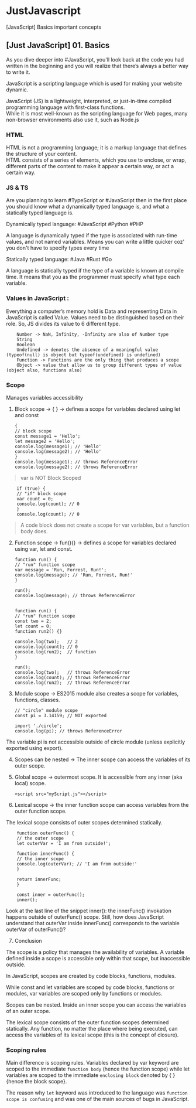 # JustJavascript

[JavaScript] Basics important concepts

## [Just JavaScript] 01. Basics

As you dive deeper into #JavaScript, you'll look back at the code you had written in the beginning and you will realize that there’s always a better way to write it.

JavaScript is a scripting language which is used for making your website dynamic.

JavaScript (JS) is a lightweight, interpreted, or just-in-time compiled programming language with first-class functions.                
While it is most well-known as the scripting language for Web pages, many non-browser environments also use it, such as Node.js                 

### HTML
HTML is not a programming language; it is a markup language that defines the structure of your content.                 
HTML consists of a series of elements, which you use to enclose, or wrap, different parts of the content to make it appear a certain way, or act a certain way.         

### JS & TS 
Are you planning to learn #TypeScript or #JavaScript then in the first place you should know what a dynamically typed language is, and what a statically typed language is.

Dynamically typed language: #JavaScript #Python #PHP                    

A language is dynamically typed if the type is associated with run-time values, and not named variables. Means you can write a little quicker coz' you don't have to specify types every time                   

Statically typed language: #Java #Rust #Go                      

A language is statically typed if the type of a variable is known at compile time. It means that you as the programmer must specify what type each variable.                            



### Values in JavaScript :

Everything a computer’s memory hold is Data and representing Data in JavaScript is called Value. Values need to be distinguished based on their role. So, JS divides its value to 6 different type.

        Number -> NaN, Infinity, -Infinity are also of Number type
        String
        Boolean
        Undefined -> denotes the absence of a meaningful value (typeof(null) is object but typeof(undefined) is undefined)
        Function -> Functions are the only thing that produces a scope
        Object -> value that allow us to group different types of value (object also, functions also)

### Scope

Manages variables accessibility

1.  Block scope -> { } -> defines a scope for variables declared using let and const

        {
        // block scope
        const message1 = 'Hello';
        let message2 = 'Hello';
        console.log(message1); // 'Hello'
        console.log(message2); // 'Hello'
        }
        console.log(message1); // throws ReferenceError
        console.log(message2); // throws ReferenceError

> var is NOT Block Scoped

        if (true) {
        // "if" block scope
        var count = 0;
        console.log(count); // 0
        }
        console.log(count); // 0

> A code block does not create a scope for var variables, but a function body does.

2.  Function scope -> fun(){} -> defines a scope for variables declared using var, let and const.

        function run() {
        // "run" function scope
        var message = 'Run, Forrest, Run!';
        console.log(message); // 'Run, Forrest, Run!'
        }

        run();
        console.log(message); // throws ReferenceError


        function run() {
        // "run" function scope
        const two = 2;
        let count = 0;
        function run2() {}

        console.log(two);   // 2
        console.log(count); // 0
        console.log(run2);  // function
        }

        run();
        console.log(two);   // throws ReferenceError
        console.log(count); // throws ReferenceError
        console.log(run2);  // throws ReferenceError

3.  Module scope -> ES2015 module also creates a scope for variables, functions, classes.

        // "circle" module scope
        const pi = 3.14159; // NOT exported

        import './circle';
        console.log(pi); // throws ReferenceError

The variable pi is not accessible outside of circle module (unless explicitly exported using export).

4.  Scopes can be nested -> The inner scope can access the variables of its outer scope.

5.  Global scope -> outermost scope. It is accessible from any inner (aka local) scope.

        <script src="myScript.js"></script>

6.  Lexical scope -> the inner function scope can access variables from the outer function scope.

The lexical scope consists of outer scopes determined statically.

        function outerFunc() {
        // the outer scope
        let outerVar = 'I am from outside!';

        function innerFunc() {
        // the inner scope
        console.log(outerVar); // 'I am from outside!'
        }

        return innerFunc;
        }

        const inner = outerFunc();
        inner();

Look at the last line of the snippet inner(): the innerFunc() invokation happens outside of outerFunc() scope. Still, how does JavaScript understand that outerVar inside innerFunc() corresponds to the variable outerVar of outerFunc()?

7. Conclusion

The scope is a policy that manages the availability of variables. A variable defined inside a scope is accessible only within that scope, but inaccessible outside.

In JavaScript, scopes are created by code blocks, functions, modules.

While const and let variables are scoped by code blocks, functions or modules, var variables are scoped only by functions or modules.

Scopes can be nested. Inside an inner scope you can access the variables of an outer scope.

The lexical scope consists of the outer function scopes determined statically. Any function, no matter the place where being executed, can access the variables of its lexical scope (this is the concept of closure).


### Scoping rules

Main difference is scoping rules. 
Variables declared by var keyword are scoped to the immediate `function body` (hence the function scope) 
while let variables are scoped to the immediate `enclosing block` denoted by { } {hence the block scope}.

The reason why `let` keyword was introduced to the language was `function scope is confusing` and 
was one of the main sources of bugs in JavaScript.



